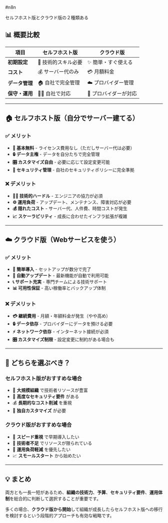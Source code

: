 #n8n


セルフホスト版とクラウド版の２種類ある

## 📊 概要比較

|項目|セルフホスト版|クラウド版|
|---|---|---|
|**初期設定**|🔧 技術的スキル必要|✨ 簡単・すぐ使える|
|**コスト**|💰 サーバー代のみ|💳 月額料金|
|**データ管理**|🏠 自社で完全管理|☁️ プロバイダー管理|
|**保守・運用**|👨‍💻 自社で対応|🤝 プロバイダーが対応|

---

## 🏠 セルフホスト版（自分でサーバー建てる）

### ✅ メリット

- **💸 基本無料** - ライセンス費用なし（ただしサーバー代は必要）
- **🔒 データ主権** - データを自分たちで完全管理
- **🎛️ カスタマイズ自由** - 必要に応じて設定変更可能
- **🔐 セキュリティ管理** - 自社のセキュリティポリシーに完全準拠

### ❌ デメリット

- **👨‍💻 技術的ハードル** - エンジニアの協力が必須
- **⚙️ 運用負荷** - アップデート、メンテナンス、障害対応が必要
- **💰 隠れたコスト** - サーバー代、人件費、時間コストが発生
- **📈 スケーラビリティ** - 成長に合わせたインフラ拡張が複雑

---

## ☁️ クラウド版（Webサービスを使う）

### ✅ メリット

- **🚀 簡単導入** - セットアップが数分で完了
- **🔄 自動アップデート** - 最新機能が自動で利用可能
- **📞 サポート充実** - 専門チームによる技術サポート
- **📊 可用性保証** - 高い稼働率とバックアップ体制

### ❌ デメリット

- **💳 継続費用** - 月額・年額料金が発生（やや高め）
- **🔒 データ依存** - プロバイダーにデータを預ける必要
- **⚡ ネットワーク依存** - インターネット接続が必須
- **🎛️ カスタマイズ制限** - 設定変更に制約がある場合も

---

## 🤔 どちらを選ぶべき？

### セルフホスト版がおすすめな場合

- 🏢 **大規模組織** で技術者リソースが豊富
- 🔐 **高度なセキュリティ要件** がある
- 💰 **長期的なコスト削減** を重視
- 🎯 **独自カスタマイズ** が必要

### クラウド版がおすすめな場合

- 🚀 **スピード重視** で早期導入したい
- 👥 **技術者不足** でリソースが限られている
- 🔄 **運用負荷軽減** を優先したい
- 📈 **スモールスタート** から始めたい

---

## 💡 まとめ

両方とも一長一短があるため、**組織の技術力**、**予算**、**セキュリティ要件**、**運用体制**を総合的に判断して選択することが重要です。

多くの場合、**クラウド版から開始**して組織が成長したらセルフホスト版への移行を検討するという段階的アプローチも有効な戦略です。